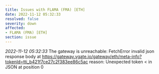 ```yaml
---
title: Issues with FLAMA (FMA) [ETH]
date: 2022-11-12 05:32:33
resolved: false
severity: down
affected:
- FLAMA (FMA) [ETH]
section: issue
---
```


*2022-11-12 05:32:33* The gateway is unreachable: FetchError invalid json response body at https://gateway.vgate.io/gateway/eth/meta-info?tokenId=tti_b421f7ce27c2f383ee86c5ac reason: Unexpected token < in JSON at position 0